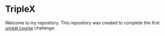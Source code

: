 # TripleX

Welcome to my repository. This repository was created to complete the first [unreal course](https://www.udemy.com/course/unrealcourse) challenge.